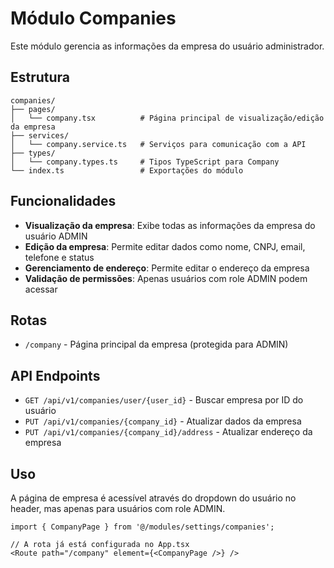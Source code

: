 # Módulo Companies

Este módulo gerencia as informações da empresa do usuário administrador.

## Estrutura

```
companies/
├── pages/
│   └── company.tsx          # Página principal de visualização/edição da empresa
├── services/
│   └── company.service.ts   # Serviços para comunicação com a API
├── types/
│   └── company.types.ts     # Tipos TypeScript para Company
└── index.ts                 # Exportações do módulo
```

## Funcionalidades

- **Visualização da empresa**: Exibe todas as informações da empresa do usuário ADMIN
- **Edição da empresa**: Permite editar dados como nome, CNPJ, email, telefone e status
- **Gerenciamento de endereço**: Permite editar o endereço da empresa
- **Validação de permissões**: Apenas usuários com role ADMIN podem acessar

## Rotas

- `/company` - Página principal da empresa (protegida para ADMIN)

## API Endpoints

- `GET /api/v1/companies/user/{user_id}` - Buscar empresa por ID do usuário
- `PUT /api/v1/companies/{company_id}` - Atualizar dados da empresa
- `PUT /api/v1/companies/{company_id}/address` - Atualizar endereço da empresa

## Uso

A página de empresa é acessível através do dropdown do usuário no header, mas apenas para usuários com role ADMIN.

```tsx
import { CompanyPage } from '@/modules/settings/companies';

// A rota já está configurada no App.tsx
<Route path="/company" element={<CompanyPage />} />
``` 